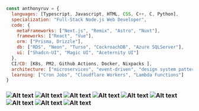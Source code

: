 ```js
const anthonyruv = {
  languages: [Typescript, Javascript, HTML, CSS, C++, C, Python],
  specialization: "Full-Stack Node.js Web Developer",
  code: {
    metaFrameworks: ["Next.js", "Remix", "Astro", "Nuxt"],
    frameworks: ["React", "Vue"],
    orm: ["Prisma, Drizzle"],
    db: ["RDS", "Neon", "Turso", "CockroachDB", "Azure SQLServer"],
    ui: ["Shadcn-UI", "Magic UI", "Aceternity UI"]
  },
  CI/CD: [K8s, PM2, Github Actions, Docker, Nixpacks ],
  architecture: ["microservices", "event-driven", "design system pattern"],
  learning: ["Cron Jobs", "Cloudflare Workers", "Lambda Functions"]
}
```
<h3>
<img alt="Alt text" src="https://img.shields.io/badge/Next-black?style=for-the-badge&logo=next.js&logoColor=white"/>
<img alt="Alt text" src="https://img.shields.io/badge/node.js-6DA55F?style=for-the-badge&logo=node.js&logoColor=white"/>
<img alt="Alt text" src="https://img.shields.io/badge/postgres-%23316192.svg?style=for-the-badge&logo=postgresql&logoColor=white"/>
<img alt="Alt text" src="https://img.shields.io/badge/Framer-black?style=for-the-badge&logo=framer&logoColor=blue"/>
<img alt="Alt text" src="https://img.shields.io/badge/react-%2320232a.svg?style=for-the-badge&logo=react&logoColor=%2361DAFB"/>
<img alt="Alt text" src="https://img.shields.io/badge/AWS-%23FF9900.svg?style=for-the-badge&logo=amazon-aws&logoColor=white"/>
<img alt="Alt text" src="https://img.shields.io/badge/vercel-%23000000.svg?style=for-the-badge&logo=vercel&logoColor=white"/>
<img alt="Alt text" src="https://img.shields.io/badge/typescript-%23007ACC.svg?style=for-the-badge&logo=typescript&logoColor=white"/>
<img alt="Alt text" src="https://img.shields.io/badge/javascript-%23323330.svg?style=for-the-badge&logo=javascript&logoColor=%23F7DF1E"/>
</h3>

